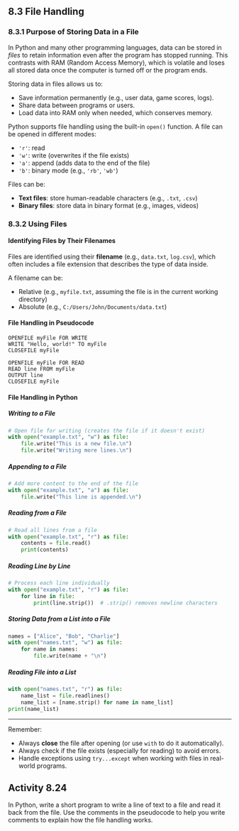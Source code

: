 ## 8.3 File Handling

### 8.3.1 Purpose of Storing Data in a File

In Python and many other programming languages, data can be stored in *files* to retain information even after the program has stopped running. This contrasts with RAM (Random Access Memory), which is volatile and loses all stored data once the computer is turned off or the program ends.

Storing data in files allows us to:
- Save information permanently (e.g., user data, game scores, logs).
- Share data between programs or users.
- Load data into RAM only when needed, which conserves memory.

Python supports file handling using the built-in `open()` function. A file can be opened in different modes:
- `'r'`: read
- `'w'`: write (overwrites if the file exists)
- `'a'`: append (adds data to the end of the file)
- `'b'`: binary mode (e.g., `'rb'`, `'wb'`)

Files can be:
- **Text files**: store human-readable characters (e.g., `.txt`, `.csv`)
- **Binary files**: store data in binary format (e.g., images, videos)

### 8.3.2 Using Files

#### Identifying Files by Their Filenames

Files are identified using their **filename** (e.g., `data.txt`, `log.csv`), which often includes a file extension that describes the type of data inside.

A filename can be:
- Relative (e.g., `myfile.txt`, assuming the file is in the current working directory)
- Absolute (e.g., `C:/Users/John/Documents/data.txt`)

#### File Handling in Pseudocode

```pseudocode
OPENFILE myFile FOR WRITE
WRITE "Hello, world!" TO myFile
CLOSEFILE myFile

OPENFILE myFile FOR READ
READ line FROM myFile
OUTPUT line
CLOSEFILE myFile
```

#### File Handling in Python

##### Writing to a File

```python
# Open file for writing (creates the file if it doesn't exist)
with open("example.txt", "w") as file:
    file.write("This is a new file.\n")
    file.write("Writing more lines.\n")
```

##### Appending to a File

```python
# Add more content to the end of the file
with open("example.txt", "a") as file:
    file.write("This line is appended.\n")
```

##### Reading from a File

```python
# Read all lines from a file
with open("example.txt", "r") as file:
    contents = file.read()
    print(contents)
```

##### Reading Line by Line

```python
# Process each line individually
with open("example.txt", "r") as file:
    for line in file:
        print(line.strip())  # .strip() removes newline characters
```

##### Storing Data from a List into a File

```python
names = ["Alice", "Bob", "Charlie"]
with open("names.txt", "w") as file:
    for name in names:
        file.write(name + "\n")
```

##### Reading File into a List

```python
with open("names.txt", "r") as file:
    name_list = file.readlines()
    name_list = [name.strip() for name in name_list]
print(name_list)
```

---

Remember:
- Always **close** the file after opening (or use `with` to do it automatically).
- Always check if the file exists (especially for reading) to avoid errors.
- Handle exceptions using `try...except` when working with files in real-world programs.
  
## Activity 8.24  
In Python, write a short program to write a line of text to a file and read it back from the file. Use the comments in the pseudocode to help you write comments to explain how the file handling works.  

